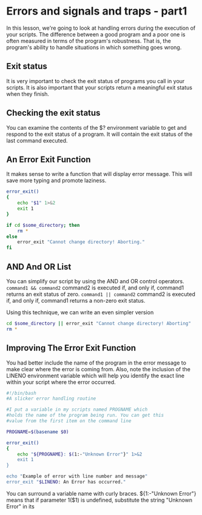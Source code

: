 # Errors and signals and traps - part1
In this lesson, we're going to look at handling errors during the execution of your scripts.
The difference between a good program and a poor one is often measured in terms of the program's robustness. That is, the program's ability to handle situations in which something goes wrong.

## Exit status
It is very important to check the exit status of programs you call in your scripts. It is also important that your scripts return a meaningful exit status when they finish.

## Checking the exit status
You can examine the contents of the $? environment variable to get and respond to the exit status of a program. It will contain the exit status of the last command executed.

## An Error Exit Function
It makes sense to write a function that will display error message. This will save more typing and promote laziness.
```bash
error_exit()
{
	echo "$1" 1>&2
	exit 1
}

if cd $some_directory; then
	rm *
else
	error_exit "Cannot change directory! Aborting."
fi
```

## AND And OR List
You can simplify our script by using the AND and OR control operators.
`command1 && command2`
command2 is executed if, and only if, command1 returns an exit status of zero.
`command1 || command2`
command2 is executed if, and only if, command1 returns a non-zero exit status.

Using this technique, we can write an even simpler version
```bash
cd $some_directory || error_exit "Cannot change directory! Aborting"
rm *
```

## Improving The Error Exit Function
You had better include the name of the program in the error message to make clear where the error is coming from. Also, note the inclusion of the LINENO environment variable which will help you identify the exact line within your script where the error occurred.
```bash
#!/bin/bash
#A slicker error handling routine

#I put a variable in my scripts named PROGNAME which
#holds the name of the program being run. You can get this
#value from the first item on the command line

PROGNAME=$(basename $0)

error_exit()
{
	echo "${PROGNAME}: $(1:-"Unknown Error"}" 1>&2
	exit 1
}

echo "Example of error with line number and message"
error_exit "$LINENO: An Error has occurred."
```

You can surround a variable name with curly braces. ${1:-"Unknown Error"} means that if parameter 1($1) is undefined, substitute the string "Unknown Error" in its 
<!--stackedit_data:
eyJoaXN0b3J5IjpbMTA2Mjc3ODA2MSwtMjA4ODc0NjYxMl19
-->